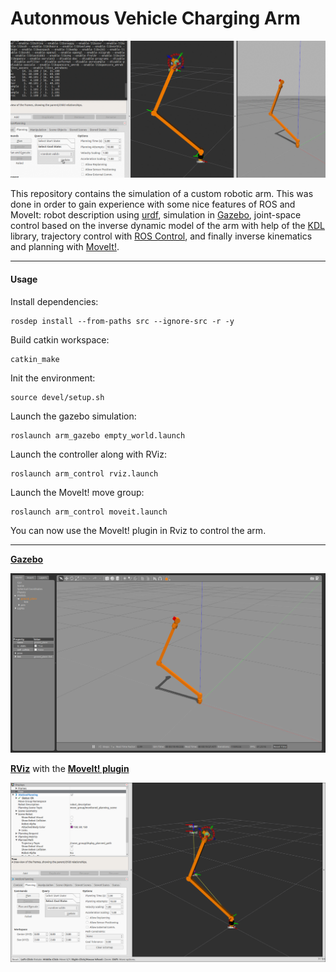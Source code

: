 # Autonmous Vehicle Charging Arm

![Demo](img/peek.gif)

This repository contains the simulation of a custom robotic arm. This was done in order to gain experience with some nice features of ROS and MoveIt: robot description using [urdf](http://wiki.ros.org/urdf/XML), simulation in [Gazebo](http://gazebosim.org/), joint-space control based on the inverse dynamic model of the arm with help of the [KDL](http://www.orocos.org/kdl) library, trajectory control with [ROS Control](http://wiki.ros.org/joint_trajectory_controller), and finally inverse kinematics and planning with [MoveIt!](http://moveit.ros.org/). 

___

#### Usage
Install dependencies:
```
rosdep install --from-paths src --ignore-src -r -y
```
Build catkin workspace:
```
catkin_make
```
Init the environment:
```
source devel/setup.sh
```
Launch the gazebo simulation:
```
roslaunch arm_gazebo empty_world.launch
```
Launch the controller along with RViz:
```
roslaunch arm_control rviz.launch
```
Launch the MoveIt! move group:
```
roslaunch arm_control moveit.launch
```
You can now use the MoveIt! plugin in Rviz to control the arm.
___

**[Gazebo](http://gazebosim.org/)**

![Arm in Gazebo](img/gazebo.png)

**[RViz](http://wiki.ros.org/rviz)** with the **[MoveIt! plugin](http://docs.ros.org/kinetic/api/moveit_tutorials/html/doc/ros_visualization/visualization_tutorial.html)**

![Arm in Gazebo](img/rviz.png)
